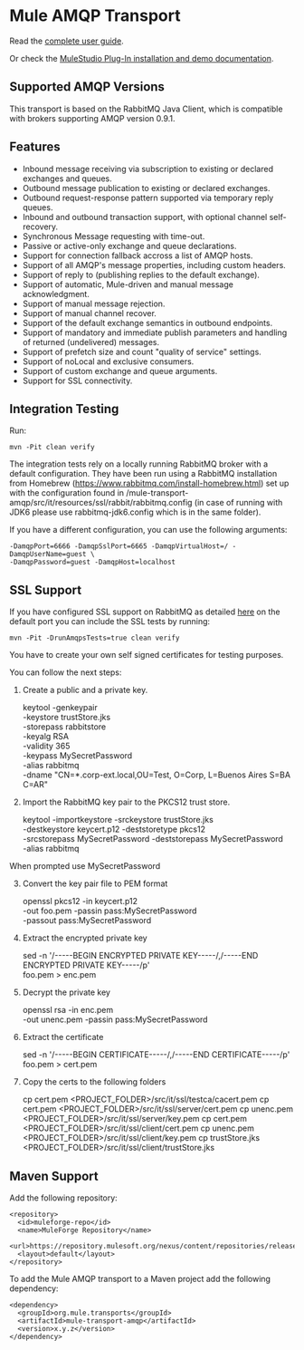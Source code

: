 Mule AMQP Transport
===================

Read the [complete user guide](http://github.com/mulesoft/mule-transport-amqp/blob/master/GUIDE.md).

Or check the [MuleStudio Plug-In installation and demo documentation](http://mulesoft.github.io/mule-transport-amqp/AMQP-Transport-MuleStudio-Plugin.html).

Supported AMQP Versions
-----------------------

This transport is based on the RabbitMQ Java Client, which is compatible with brokers supporting AMQP version 0.9.1.


Features
--------

- Inbound message receiving via subscription to existing or declared exchanges and queues.
- Outbound message publication to existing or declared exchanges.
- Outbound request-response pattern supported via temporary reply queues.
- Inbound and outbound transaction support, with optional channel self-recovery.
- Synchronous Message requesting with time-out.
- Passive or active-only exchange and queue declarations.
- Support for connection fallback accross a list of AMQP hosts.
- Support of all AMQP's message properties, including custom headers.
- Support of reply to (publishing replies to the default exchange).
- Support of automatic, Mule-driven and manual message acknowledgment.
- Support of manual message rejection.
- Support of manual channel recover.
- Support of the default exchange semantics in outbound endpoints.
- Support of mandatory and immediate publish parameters and handling of returned (undelivered) messages.
- Support of prefetch size and count "quality of service" settings.
- Support of noLocal and exclusive consumers.
- Support of custom exchange and queue arguments.
- Support for SSL connectivity.


Integration Testing
-------------------

Run:

    mvn -Pit clean verify

The integration tests rely on a locally running RabbitMQ broker with a default configuration. They have been run using a RabbitMQ installation from Homebrew (https://www.rabbitmq.com/install-homebrew.html) set up with the configuration found in /mule-transport-amqp/src/it/resources/ssl/rabbit/rabbitmq.config (in case of running with JDK6 please use rabbitmq-jdk6.config which is in the same folder).

If you have a different configuration, you can use the following arguments:

    -DamqpPort=6666 -DamqpSslPort=6665 -DamqpVirtualHost=/ -DamqpUserName=guest \
    -DamqpPassword=guest -DamqpHost=localhost
    
    
SSL Support
-------------

If you have configured SSL support on RabbitMQ as detailed [here](http://www.rabbitmq.com/ssl.html) on the default port you can include the SSL tests by running:

    mvn -Pit -DrunAmqpsTests=true clean verify

You have to create your own self signed certificates for testing purposes.

You can follow the next steps:

1. Create a public and a private key.

	keytool -genkeypair \
	-keystore trustStore.jks \
	-storepass rabbitstore \
	-keyalg RSA \
	-validity 365 \
	-keypass MySecretPassword \
	-alias rabbitmq \
	-dname "CN=*.corp-ext.local,OU=Test, O=Corp, L=Buenos Aires S=BA C=AR"


2. Import the RabbitMQ key pair to the PKCS12 trust store.

	 keytool -importkeystore -srckeystore trustStore.jks \
	-destkeystore keycert.p12 -deststoretype pkcs12 \
	-srcstorepass MySecretPassword -deststorepass MySecretPassword \
	-alias rabbitmq

When prompted use MySecretPassword

3. Convert the key pair file to PEM format

	openssl pkcs12 -in keycert.p12 \
	-out foo.pem -passin pass:MySecretPassword \
	-passout pass:MySecretPassword


4. Extract the encrypted private key

	sed -n '/-----BEGIN ENCRYPTED PRIVATE KEY-----/,/-----END ENCRYPTED PRIVATE KEY-----/p' \
	foo.pem > enc.pem

5. Decrypt the private key

	openssl rsa  -in enc.pem  \
	-out unenc.pem  -passin pass:MySecretPassword

6. Extract the certificate

	sed -n '/-----BEGIN CERTIFICATE-----/,/-----END CERTIFICATE-----/p' \
	foo.pem > cert.pem

7. Copy the certs to the following folders

	cp cert.pem <PROJECT_FOLDER>/src/it/ssl/testca/cacert.pem 
	cp cert.pem <PROJECT_FOLDER>/src/it/ssl/server/cert.pem 
	cp unenc.pem <PROJECT_FOLDER>/src/it/ssl/server/key.pem 
	cp cert.pem <PROJECT_FOLDER>/src/it/ssl/client/cert.pem 
	cp unenc.pem <PROJECT_FOLDER>/src/it/ssl/client/key.pem 
	cp trustStore.jks <PROJECT_FOLDER>/src/it/ssl/client/trustStore.jks

Maven Support
-------------

Add the following repository:

    <repository>
      <id>muleforge-repo</id>
      <name>MuleForge Repository</name>
      <url>https://repository.mulesoft.org/nexus/content/repositories/releases</url>
      <layout>default</layout>
    </repository>

To add the Mule AMQP transport to a Maven project add the following dependency:

    <dependency>
      <groupId>org.mule.transports</groupId>
      <artifactId>mule-transport-amqp</artifactId>
      <version>x.y.z</version>
    </dependency>
